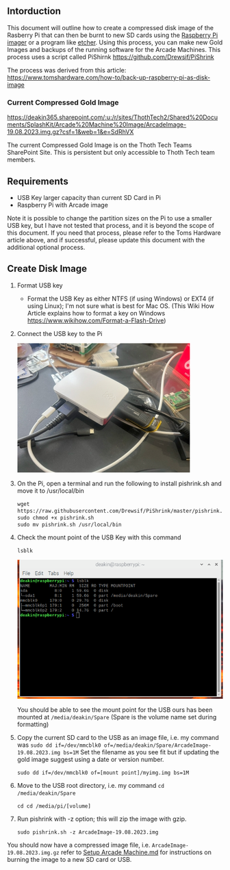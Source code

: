 ## Intorduction

This document will outline how to create a compressed disk image of the Rasberry Pi that can then be
burnt to new SD cards using the [Raspberry Pi imager](https://www.raspberrypi.com/software/) or a
program like [etcher](https://etcher.balena.io/). Using this process, you can make new Gold Images
and backups of the running software for the Arcade Machines. This process uses a script called
PiShirnk https://github.com/Drewsif/PiShrink

The process was derived from this article:
https://www.tomshardware.com/how-to/back-up-raspberry-pi-as-disk-image

### Current Compressed Gold Image

https://deakin365.sharepoint.com/:u:/r/sites/ThothTech2/Shared%20Documents/SplashKit/Arcade%20Machine%20Image/ArcadeImage-19.08.2023.img.gz?csf=1&web=1&e=SdRhVX

The current Compressed Gold Image is on the Thoth Tech Teams SharePoint Site. This is persistent but
only accessible to Thoth Tech team members.

## Requirements

- USB Key larger capacity than current SD Card in Pi
- Raspberry Pi with Arcade image

Note it is possible to change the partition sizes on the Pi to use a smaller USB key, but I have not
tested that process, and it is beyond the scope of this document. If you need that process, please
refer to the Toms Hardware article above, and if successful, please update this document with the
additional optional process.

## Create Disk Image

1. Format USB key
   - Format the USB Key as either NTFS (if using Windows) or EXT4 (if using Linux); I'm not sure
     what is best for Mac OS. (This Wiki How Article explains how to format a key on Windows
     https://www.wikihow.com/Format-a-Flash-Drive)
1. Connect the USB key to the Pi

   ![Image of Pi with a USB key](./Images/PI_USB.jpg)

1. On the Pi, open a terminal and run the following to install pishrink.sh and move it to
   /usr/local/bin
   ```
   wget https://raw.githubusercontent.com/Drewsif/PiShrink/master/pishrink.sh
   sudo chmod +x pishrink.sh
   sudo mv pishrink.sh /usr/local/bin
   ```
1. Check the mount point of the USB Key with this command

   ```
   lsblk
   ```

   ![Screen shot of the output of the lsblk command](./Images/Command_lsblk.png)

   You should be able to see the mount point for the USB ours has been mounted at
   `/media/deakin/Spare` (Spare is the volume name set during formatting)

1. Copy the current SD card to the USB as an image file, i.e. my command was
   `sudo dd if=/dev/mmcblk0 of=/media/deakin/Spare/ArcadeImage-19.08.2023.img bs=1M` Set the
   filename as you see fit but if updating the gold image suggest using a date or version number.
   ```
   sudo dd if=/dev/mmcblk0 of=[mount point]/myimg.img bs=1M
   ```
1. Move to the USB root directory, i.e. my command `cd /media/deakin/Spare`
   ```
   cd cd /media/pi/[volume]
   ```
1. Run pishrink with -z option; this will zip the image with gzip.
   ```
   sudo pishrink.sh -z ArcadeImage-19.08.2023.img
   ```

You should now have a compressed image file, i.e. `ArcadeImage-19.08.2023.img.gz` refer to
[Setup Arcade Machine.md](./Setup%20Arcade%20Machine.md) for instructions on burning the image to a
new SD card or USB.
